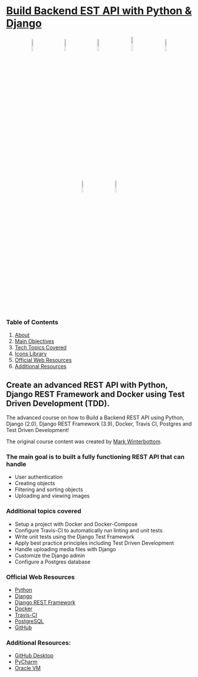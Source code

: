 # [Build Backend EST API with Python & Django](https://www.udemy.com/course/django-python-advanced)

<div align="center"> 
<img width="9%" height="9%" src="https://github.com/ikostan/Build_Backend_REST_API_with_Python_and_Django/blob/master/img/python-icon-18.jpg" hspace="20">
<img width="9%" height="9%" src="https://github.com/ikostan/Build_Backend_REST_API_with_Python_and_Django/blob/master/img/django-icon-0.jpg" hspace="20">
<img width="9%" height="9%" src="https://github.com/ikostan/Build_Backend_REST_API_with_Python_and_Django/blob/master/img/docker-icon-14.jpg" hspace="20">
<img width="10%" height="10%" src="https://github.com/ikostan/Build_Backend_REST_API_with_Python_and_Django/blob/master/img/travis-ci.png" hspace="20">
<img width="9%" height="9%" src="https://github.com/ikostan/Build_Backend_REST_API_with_Python_and_Django/blob/master/img/rest-api-icon-8.jpg" hspace="20">
<img width="9%" height="9%" src="https://github.com/ikostan/Build_Backend_REST_API_with_Python_and_Django/blob/master/img/iconfinder_api-code-window_532742.png" hspace="20">
<img width="9%" height="9%" src="https://github.com/ikostan/Build_Backend_REST_API_with_Python_and_Django/blob/master/img/build-devops-automation-recycle_code-refresh_settings-preferences-512.png" hspace="20">
</div>

### Table of Contents

1. <a href="#about">About</a><br/>
2. <a href="#main_objectives">Main Objectives</a><br/>
3. <a href="#topics">Tech Topics Covered</a><br/>
4. <a href="https://github.com/ikostan/Build_Backend_REST_API_with_Python_and_Django/tree/master/img">Icons Library</a><br/>
5. <a href="#resources">Official Web Resources</a><br/>
6. <a href="#moreresources">Additional Resources</a><br/>


## Create an advanced REST API with Python, Django REST Framework and Docker using Test Driven Development (TDD). 
<a id="about"></a>

The advanced course on how to Build a Backend REST API using Python, Django (2.0), Django REST Framework (3.9), Docker, Travis CI, Postgres and Test Driven Development!

The original course content was created by [Mark Winterbottom](https://linkedin.com/in/markwinterbottom/).

### The main goal is to built a fully functioning REST API that can handle
<a id="main_objectives"></a>

- User authentication
- Creating objects
- Filtering and sorting objects
- Uploading and viewing images

### Additional topics covered
<a id="topics"></a>

- Setup a project with Docker and Docker-Compose
- Configure Travis-CI to automatically run linting and unit tests
- Write unit tests using the Django Test Framework
- Apply best practice principles including Test Driven Development  
- Handle uploading media files with Django
- Customize the Django admin
- Configure a Postgres database

### Official Web Resources
<a id="resources"></a>

- [Python](https://www.python.org/)
- [Django](https://www.djangoproject.com/)
- [Django REST Framework](https://www.django-rest-framework.org/)
- [Docker](https://www.docker.com)
- [Travis-CI](https://travis-ci.org/)
- [PostgreSQL](https://www.postgresql.org)
- [GitHub](https://github.com/)

### Additional Resources:
<a id="moreresources"></a>

- [GitHub Desktop](https://desktop.github.com/)
- [PyCharm](https://www.jetbrains.com/pycharm/)
- [Oracle VM](https://www.oracle.com/technetwork/server-storage/virtualbox/overview/index.html)
